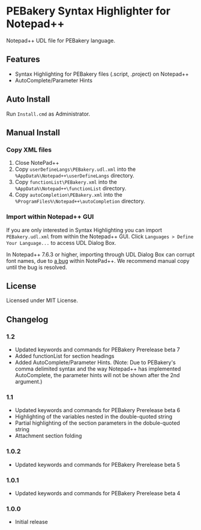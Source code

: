 # PEBakery Syntax Highlighter for Notepad++

Notepad++ UDL file for PEBakery language.

## Features

- Syntax Highlighting for PEBakery files (.script, .project) on Notepad++
- AutoComplete/Parameter Hints

## Auto Install

Run `Install.cmd` as Administrator.

## Manual Install

### Copy XML files

1. Close NotePad++ 
1. Copy `userDefineLangs\PEBakery.udl.xml` into the `%AppData%\Notepad++\userDefineLangs` directory.
1. Copy `functionList\PEBakery.xml` into the `%AppData%\Notepad++\functionList` directory.
1. Copy `autoCompletion\PEBakery.xml` into the `%ProgramFiles%\Notepad++\autoCompletion` directory.

### Import within Notepad++ GUI

If you are only interested in Syntax Highlighting you can import `PEBakery.udl.xml` from within the Notepad++ GUI. Click `Languages > Define Your Language...` to access UDL Dialog Box.

In Notepad++ 7.6.3 or higher, importing through UDL Dialog Box can corrupt font names, due to [a bug](https://github.com/notepad-plus-plus/notepad-plus-plus/issues/5630) within NotePad++. We recommend manual copy until the bug is resolved.

## License

Licensed under MIT License.

## Changelog

### 1.2

- Updated keywords and commands for PEBakery Prerelease beta 7
- Added functionList for section headings
- Added AutoComplete/Parameter Hints. (Note: Due to PEBakery's comma delimited syntax and the way Notepad++ has implemented AutoComplete, the parameter hints will not be shown after the 2nd argument.)

### 1.1

- Updated keywords and commands for PEBakery Prerelease beta 6
- Highlighting of the variables nested in the double-quoted string
- Partial highlighting of the section parameters in the dobule-quoted string
- Attachment section folding 

### 1.0.2

- Updated keywords and commands for PEBakery Prerelease beta 5

### 1.0.1

- Updated keywords and commands for PEBakery Prerelease beta 4

### 1.0.0

- Initial release
